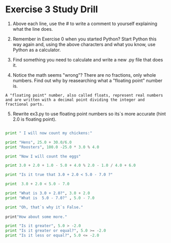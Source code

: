 # Exercise 3 Study Drill 

1. Above each line, use the # to write a comment to yourself explaining what the line does. 

2. Remember in Exercise 0 when you started Python? Start Python this way again and, using the above characters 
and what you know, use Python as a calculator.

3. Find something you need to calculate and write a new .py file that does it. 

4. Notice the math seems "wrong"? There are no fractions, only whole numbers. Find out why by reasearching what a "floating point" number is. 

```
A "floating point" number, also called floats, represent real numbers and are written with a decimal point dividing the integer and fractional parts. 

``` 

5. Rewrite ex3.py to use floating point numbers so its`s more accurate (hint 2.0 is floating point).

```python 

print " I will now count my chickens:"

print "Hens", 25.0 + 30.0/6.0 
print "Roosters", 100.0 -25.0 * 3.0 % 4.0

print "Now I will count the eggs"

print 3.0 + 2.0 + 1.0 - 5.0 + 4.0 % 2.0 - 1.0 / 4.0 + 6.0

print "Is it true that 3.0 + 2.0 < 5.0 - 7.0 ?"

print  3.0 + 2.0 < 5.0 - 7.0 

print "What is 3.0 + 2.0?", 3.0 + 2.0 
print "What is  5.0 - 7.0?" , 5.0 - 7.0

print "Oh, that`s why it`s False."
 
print"How about some more." 

print "Is it greater", 5.0 > -2.0
print "Is it greater or equal?", 5.0 >= -2.0 
print "Is it less or equal?", 5.0 <= -2.0

```